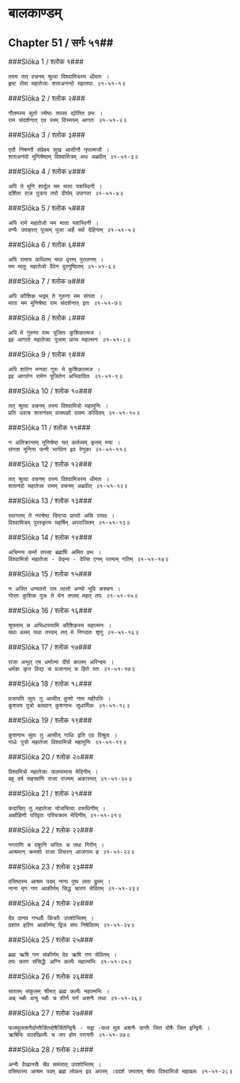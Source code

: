 बालकाण्डम्
===============================


## Chapter 51  / सर्गः ५१##


###Slōka 1 / श्लोक १###


    तस्य तत् वचनम् श्रुत्वा विश्वामित्रस्य धीमतः ।
    हृष्ट रोमा महातेजाः शताअनन्दो महातपाः ॥१-५१-१॥


###Slōka 2 / श्लोक २###


    गौतमस्य सुतो ज्येष्ठः तपसा द्योतित प्रभः ।
    राम संदर्शनात् एव परम् विस्मयम् आगतः ॥१-५१-२॥


###Slōka 3 / श्लोक ३###


    एतौ निषण्णौ संप्रेक्ष्य सुख आसीनौ नृपात्मजौ ।
    शताअनंदो मुनिश्रेष्ठम् विश्वामित्रम् अथ अब्रवीत् ॥१-५१-३॥


###Slōka 4 / श्लोक ४###


    अपि ते मुनि शार्दूल मम माता यशस्विनी ।
    दर्शिता राज पुत्राय तपो दीर्घम् उपागता ॥१-५१-४॥


###Slōka 5 / श्लोक ५###


    अपि रामे महातेजो मम माता यशस्विनी ।
    वन्यैः उपाहरत् पूजाम् पूजा अर्हे सर्व देहिनाम् ॥१-५१-५॥


###Slōka 6 / श्लोक ६###


    अपि रामाय कथितम् यथा वृत्तम् पुरातनम् ।
    मम मातुः महातेजो दैवेन दुरनुष्ठितम् ॥१-५१-६॥


###Slōka 7 / श्लोक ७###


    अपि कौशिक भद्रम् ते गुरुणा मम संगता ।
    माता मम मुनिश्रेष्ठ राम संदर्शनात् इतः ॥१-५१-७॥


###Slōka 8 / श्लोक ८###


    अपि मे गुरुणा रामः पूजितः कुशिकात्मज ।
    इह आगतो महातेजाः पूजाम् प्राप्य महात्मनः ॥१-५१-८॥


###Slōka 9 / श्लोक ९###


    अपि शांतेन मनसा गुरुः मे कुशिकात्मज ।
    इह आगतेन रामेण पूजितेन अभिवादितः ॥१-५१-९॥


###Slōka 10 / श्लोक १०###


    तत् श्रुत्वा वचनम् तस्य विश्वामित्रो महामुनिः ।
    प्रति उवाच शतानंदम् वाक्यज्ञो वाक्य कोविदम् ॥१-५१-१०॥


###Slōka 11 / श्लोक ११###


    न अतिक्रान्तम् मुनिश्रेष्ठ यत् कर्तव्यम् कृतम् मया ।
    संगता मुनिना पत्नी भार्गवेण इव रेणुका ॥१-५१-११॥


###Slōka 12 / श्लोक १२###


    तत् श्रुत्वा वचनम् तस्य विश्वामित्रस्य धीमतः ।
    शतानंदो महातेजा रामम् वचनम् अब्रवीत् ॥१-५१-१२॥


###Slōka 13 / श्लोक १३###


    स्वागतम् ते नरश्रेष्ठ दिष्ट्या प्राप्तो असि राघव ।
    विश्वामित्रम् पुरस्कृत्य महर्षिम् अपराजितम् ॥१-५१-१३॥


###Slōka 14 / श्लोक १४###


    अचिन्त्य कर्मा तपसा ब्रह्मर्षिः अमित प्रभः ।
    विश्वामित्रो महातेजा - वेद्म्य - वेत्सि एनम् परमाम् गतिम् ॥१-५१-१४॥


###Slōka 15 / श्लोक १५###


    न अस्ति धन्यतरो राम त्वत्तो अन्यो भुवि कश्चन ।
    गोप्ता कुशिक पुत्रः ते येन तप्तम् महत् तपः ॥१-५१-१५॥


###Slōka 16 / श्लोक १६###


    श्रूयताम् च अभिधास्यामि कौशिकस्य महात्मनः ।
    यथा बलम् यथा तत्त्वम् तत् मे निगदतः शृणु ॥१-५१-१६॥


###Slōka 17 / श्लोक १७###


    राजा अभूत् एष धर्मात्मा दीर्घ कालम् अरिन्दमः ।
    धर्मज्ञः कृत विद्यः च प्रजानाम् च हिते रतः ॥१-५१-१७॥


###Slōka 18 / श्लोक १८###


    प्रजापति सुतः तु आसीत् कुशो नाम महीपतिः ।
    कुशस्य पुत्रो बलवान् कुशनाभः सुधार्मिकः ॥१-५१-१८॥


###Slōka 19 / श्लोक १९###


    कुशनाभ सुतः तु आसीत् गाधिः इति एव विश्रुतः ।
    गाधेः पुत्रो महातेजा विश्वामित्रो महामुनिः ॥१-५१-१९॥


###Slōka 20 / श्लोक २०###


    विश्वमित्रो महातेजाः पालयामास मेदिनीम् ।
    बहु वर्ष सहस्राणि राजा राज्यम् अकारयत् ॥१-५१-२०॥


###Slōka 21 / श्लोक २१###


    कदाचित् तु महातेजा योजयित्वा वरूथिनीम् ।
    अक्षौहिणी परिवृतः परिचक्राम मेदिनीम् ॥१-५१-२१॥


###Slōka 22 / श्लोक २२###


    नगराणि च राष्ट्रानि सरितः च तथा गिरीन् ।
    आश्रमान् क्रमशो राजा विचरन् आजगाम ह ॥१-५१-२२॥


###Slōka 23 / श्लोक २३###


    वसिष्ठस्य आश्रम पदम् नाना पुष्प लता द्रुमम् ।
    नाना मृग गण आकीर्णम् सिद्ध चारण सेवितम् ॥१-५१-२३॥


###Slōka 24 / श्लोक २४###


    देव दानव गन्धर्वैः किन्नरैः उपशोभितम् ।
    प्रशांत हरिण आकीर्णम् द्विज संघ निषेवितम् ॥१-५१-२४॥


###Slōka 25 / श्लोक २५###


    ब्रह्म ऋषि गण संकीर्णम् देव ऋषि गण सेवितम् ।
    तपः चरण संसिद्धैः अग्नि कल्पैः महात्मभिः ॥१-५१-२५॥


###Slōka 26 / श्लोक २६###


    सततम् संकुलम् श्रीमत् ब्रह्म कल्पैः महात्मभिः ।
    अब् भक्षैः वायु भक्षैः च शीर्ण पर्ण अशनैः तथा ॥१-५१-२६॥


###Slōka 27 / श्लोक २७###


    फलमूलाशनैर्दान्तैर्जितदोषैर्जितेन्द्रियैः - यद्वा -फल मूल अशनैः दान्तैः जित दोषैः जित इन्द्रियैः ।
    ऋषिभिः वालखिल्यैः च जप होम परायणैः ॥१-५१-२७॥


###Slōka 28 / श्लोक २८###


    अन्यैः वैखानसैः चैव समंतात् उपशोभितम् ।
    वसिष्ठस्य आश्रम पदम् ब्रह्म लोकम् इव अपरम् ।ददर्श जयताम् श्रेष्ठ विश्वामित्रो महाबलः ॥१-५१-२८॥


